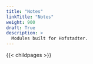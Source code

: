 ```yaml
---
title: "Notes"
linkTitle: "Notes"
weight: 900
draft: True
description: >
  Modules built for Hofstadter.
---
```


{{< childpages >}}
